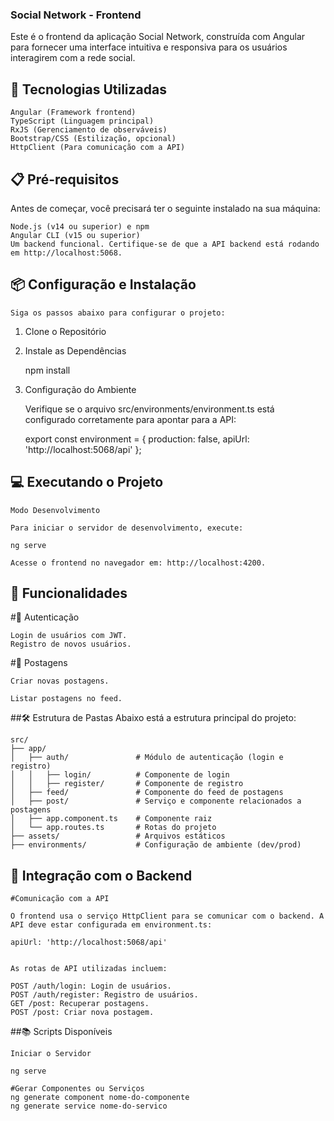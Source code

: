 ### Social Network - Frontend

Este é o frontend da aplicação Social Network, construída com Angular para fornecer uma interface intuitiva e responsiva para os usuários interagirem com a rede social.

## 🚀 Tecnologias Utilizadas

	Angular (Framework frontend)
	TypeScript (Linguagem principal)
	RxJS (Gerenciamento de observáveis)
	Bootstrap/CSS (Estilização, opcional)
	HttpClient (Para comunicação com a API)
	
## 📋 Pré-requisitos

Antes de começar, você precisará ter o seguinte instalado na sua máquina:

	Node.js (v14 ou superior) e npm
	Angular CLI (v15 ou superior)
	Um backend funcional. Certifique-se de que a API backend está rodando em http://localhost:5068.
	
## 📦 Configuração e Instalação
	Siga os passos abaixo para configurar o projeto:

1. Clone o Repositório

2. Instale as Dependências

	npm install

3. Configuração do Ambiente
	
	Verifique se o arquivo src/environments/environment.ts está configurado corretamente para apontar para a API:
	
	export const environment = {
	  production: false,
	  apiUrl: 'http://localhost:5068/api'
	};
	

## 💻 Executando o Projeto

	Modo Desenvolvimento

	Para iniciar o servidor de desenvolvimento, execute:

	ng serve
	
	Acesse o frontend no navegador em: http://localhost:4200.
	
## 🌟 Funcionalidades

 #📌 Autenticação

	Login de usuários com JWT.
	Registro de novos usuários.	
	
 #📝 Postagens
	
	Criar novas postagens.
	
	Listar postagens no feed.
	
	
##🛠 Estrutura de Pastas
	Abaixo está a estrutura principal do projeto:


	src/
	├── app/
	│   ├── auth/               # Módulo de autenticação (login e registro)
	│   │   ├── login/          # Componente de login
	│   │   ├── register/       # Componente de registro
	│   ├── feed/               # Componente do feed de postagens
	│   ├── post/               # Serviço e componente relacionados a postagens
	│   ├── app.component.ts    # Componente raiz
	│   └── app.routes.ts       # Rotas do projeto
	├── assets/                 # Arquivos estáticos
	├── environments/           # Configuração de ambiente (dev/prod)

## 🔄 Integração com o Backend

	#Comunicação com a API

	O frontend usa o serviço HttpClient para se comunicar com o backend. A API deve estar configurada em environment.ts:
	
	apiUrl: 'http://localhost:5068/api'


	As rotas de API utilizadas incluem:

	POST /auth/login: Login de usuários.
	POST /auth/register: Registro de usuários.
	GET /post: Recuperar postagens.
	POST /post: Criar nova postagem.
	
##📚 Scripts Disponíveis
	
	Iniciar o Servidor

	ng serve

	#Gerar Componentes ou Serviços
	ng generate component nome-do-componente
	ng generate service nome-do-servico

